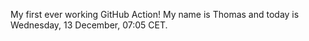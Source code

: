 My first ever working GitHub Action!
My name is Thomas and today is Wednesday, 13 December, 07:05 CET. 
